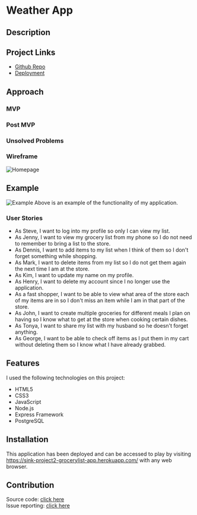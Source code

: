# Weather App

## Description  




## Project Links

* [Github Repo]()
* [Deployment]()

## Approach  


### MVP


### Post MVP  



### Unsolved Problems  


### Wireframe  

![Homepage](images/WireFrame_Home.png)  


## Example  

![Example](images/)
Above is an example of the functionality of my application.

### User Stories  

* As Steve, I want to log into my profile so only I can view my list.
* As Jenny, I want to view my grocery list from my phone so I do not need to remember to bring a list to the store.
* As Dennis, I want to add items to my list when I think of them so I don't forget something while shopping.
* As Mark, I want to delete items from my list so I do not get them again the next time I am at the store.
* As Kim, I want to update my name on my profile.
* As Henry, I want to delete my account since I no longer use the application.
* As a fast shopper, I want to be able to view what area of the store each of my items are in so I don't miss an item while I am in that part of the store.
* As John, I want to create multiple groceries for different meals I plan on having so I know what to get at the store when cooking certain dishes.
* As Tonya, I want to share my list with my husband so he doesn't forget anything.
* As George, I want to be able to check off items as I put them in my cart without deleting them so I know what I have already grabbed.


## Features  

I used the following technologies on this project:

* HTML5
* CSS3
* JavaScript
* Node.js
* Express Framework
* PostgreSQL

## Installation  

This application has been deployed and can be accessed to play by visiting https://sink-project2-grocerylist-app.herokuapp.com/ with any web browser.  

## Contribution  

Source code: [click here](https://github.com/PaulDSink/grocery_list)  
Issue reporting: [click here](https://github.com/PaulDSink/grocery_list/issues)
